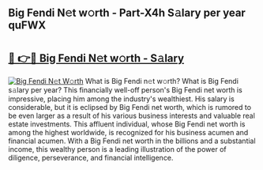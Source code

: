 ## Big Fendi N𝚎t w𝚘rth - Part-X4h S𝚊lary per year quFWX

# <h2><a href="http://gc2854.nevu.top/?p=Big+Fendi">🔗 👉🔴 Big Fendi N𝚎t w𝚘rth - S𝚊lary</a></h2>

[![Big Fendi N𝚎t W𝚘rth](https://i.imgur.com/Oavwk0R.jpeg)](http://gc2854.nevu.top/?p=Big+Fendi)
What is Big Fendi n𝚎t w𝚘rth? What is Big Fendi s𝚊lary per year?
This financially well-off person's Big Fendi net worth is impressive, placing him among the industry's wealthiest. His salary is considerable, but it is eclipsed by Big Fendi net worth, which is rumored to be even larger as a result of his various business interests and valuable real estate investments. This affluent individual, whose Big Fendi net worth is among the highest worldwide, is recognized for his business acumen and financial acumen. With a Big Fendi net worth in the billions and a substantial income, this wealthy person is a leading illustration of the power of diligence, perseverance, and financial intelligence.
